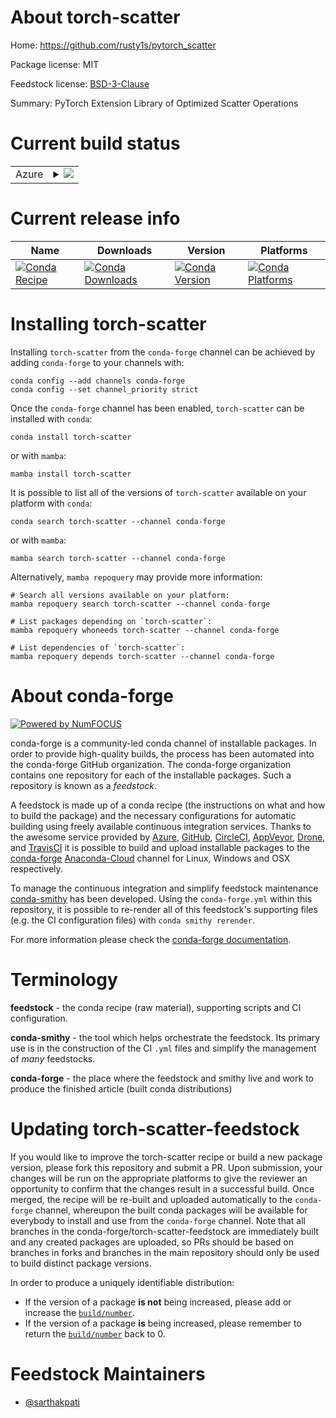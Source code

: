 About torch-scatter
===================

Home: https://github.com/rusty1s/pytorch_scatter

Package license: MIT

Feedstock license: [BSD-3-Clause](https://github.com/conda-forge/torch-scatter-feedstock/blob/main/LICENSE.txt)

Summary: PyTorch Extension Library of Optimized Scatter Operations

Current build status
====================


<table>
    
  <tr>
    <td>Azure</td>
    <td>
      <details>
        <summary>
          <a href="https://dev.azure.com/conda-forge/feedstock-builds/_build/latest?definitionId=13750&branchName=main">
            <img src="https://dev.azure.com/conda-forge/feedstock-builds/_apis/build/status/torch-scatter-feedstock?branchName=main">
          </a>
        </summary>
        <table>
          <thead><tr><th>Variant</th><th>Status</th></tr></thead>
          <tbody><tr>
              <td>linux_64_c_compiler_version10cuda_compiler_version11.2cxx_compiler_version10numpy1.20python3.8.____cpython</td>
              <td>
                <a href="https://dev.azure.com/conda-forge/feedstock-builds/_build/latest?definitionId=13750&branchName=main">
                  <img src="https://dev.azure.com/conda-forge/feedstock-builds/_apis/build/status/torch-scatter-feedstock?branchName=main&jobName=linux&configuration=linux%20linux_64_c_compiler_version10cuda_compiler_version11.2cxx_compiler_version10numpy1.20python3.8.____cpython" alt="variant">
                </a>
              </td>
            </tr><tr>
              <td>linux_64_c_compiler_version10cuda_compiler_version11.2cxx_compiler_version10numpy1.20python3.9.____cpython</td>
              <td>
                <a href="https://dev.azure.com/conda-forge/feedstock-builds/_build/latest?definitionId=13750&branchName=main">
                  <img src="https://dev.azure.com/conda-forge/feedstock-builds/_apis/build/status/torch-scatter-feedstock?branchName=main&jobName=linux&configuration=linux%20linux_64_c_compiler_version10cuda_compiler_version11.2cxx_compiler_version10numpy1.20python3.9.____cpython" alt="variant">
                </a>
              </td>
            </tr><tr>
              <td>linux_64_c_compiler_version10cuda_compiler_version11.2cxx_compiler_version10numpy1.21python3.10.____cpython</td>
              <td>
                <a href="https://dev.azure.com/conda-forge/feedstock-builds/_build/latest?definitionId=13750&branchName=main">
                  <img src="https://dev.azure.com/conda-forge/feedstock-builds/_apis/build/status/torch-scatter-feedstock?branchName=main&jobName=linux&configuration=linux%20linux_64_c_compiler_version10cuda_compiler_version11.2cxx_compiler_version10numpy1.21python3.10.____cpython" alt="variant">
                </a>
              </td>
            </tr><tr>
              <td>linux_64_c_compiler_version11cuda_compiler_versionNonecxx_compiler_version11numpy1.20python3.8.____cpython</td>
              <td>
                <a href="https://dev.azure.com/conda-forge/feedstock-builds/_build/latest?definitionId=13750&branchName=main">
                  <img src="https://dev.azure.com/conda-forge/feedstock-builds/_apis/build/status/torch-scatter-feedstock?branchName=main&jobName=linux&configuration=linux%20linux_64_c_compiler_version11cuda_compiler_versionNonecxx_compiler_version11numpy1.20python3.8.____cpython" alt="variant">
                </a>
              </td>
            </tr><tr>
              <td>linux_64_c_compiler_version11cuda_compiler_versionNonecxx_compiler_version11numpy1.20python3.9.____cpython</td>
              <td>
                <a href="https://dev.azure.com/conda-forge/feedstock-builds/_build/latest?definitionId=13750&branchName=main">
                  <img src="https://dev.azure.com/conda-forge/feedstock-builds/_apis/build/status/torch-scatter-feedstock?branchName=main&jobName=linux&configuration=linux%20linux_64_c_compiler_version11cuda_compiler_versionNonecxx_compiler_version11numpy1.20python3.9.____cpython" alt="variant">
                </a>
              </td>
            </tr><tr>
              <td>linux_64_c_compiler_version11cuda_compiler_versionNonecxx_compiler_version11numpy1.21python3.10.____cpython</td>
              <td>
                <a href="https://dev.azure.com/conda-forge/feedstock-builds/_build/latest?definitionId=13750&branchName=main">
                  <img src="https://dev.azure.com/conda-forge/feedstock-builds/_apis/build/status/torch-scatter-feedstock?branchName=main&jobName=linux&configuration=linux%20linux_64_c_compiler_version11cuda_compiler_versionNonecxx_compiler_version11numpy1.21python3.10.____cpython" alt="variant">
                </a>
              </td>
            </tr><tr>
              <td>osx_64_numpy1.20python3.8.____cpython</td>
              <td>
                <a href="https://dev.azure.com/conda-forge/feedstock-builds/_build/latest?definitionId=13750&branchName=main">
                  <img src="https://dev.azure.com/conda-forge/feedstock-builds/_apis/build/status/torch-scatter-feedstock?branchName=main&jobName=osx&configuration=osx%20osx_64_numpy1.20python3.8.____cpython" alt="variant">
                </a>
              </td>
            </tr><tr>
              <td>osx_64_numpy1.20python3.9.____cpython</td>
              <td>
                <a href="https://dev.azure.com/conda-forge/feedstock-builds/_build/latest?definitionId=13750&branchName=main">
                  <img src="https://dev.azure.com/conda-forge/feedstock-builds/_apis/build/status/torch-scatter-feedstock?branchName=main&jobName=osx&configuration=osx%20osx_64_numpy1.20python3.9.____cpython" alt="variant">
                </a>
              </td>
            </tr><tr>
              <td>osx_64_numpy1.21python3.10.____cpython</td>
              <td>
                <a href="https://dev.azure.com/conda-forge/feedstock-builds/_build/latest?definitionId=13750&branchName=main">
                  <img src="https://dev.azure.com/conda-forge/feedstock-builds/_apis/build/status/torch-scatter-feedstock?branchName=main&jobName=osx&configuration=osx%20osx_64_numpy1.21python3.10.____cpython" alt="variant">
                </a>
              </td>
            </tr>
          </tbody>
        </table>
      </details>
    </td>
  </tr>
</table>

Current release info
====================

| Name | Downloads | Version | Platforms |
| --- | --- | --- | --- |
| [![Conda Recipe](https://img.shields.io/badge/recipe-torch--scatter-green.svg)](https://anaconda.org/conda-forge/torch-scatter) | [![Conda Downloads](https://img.shields.io/conda/dn/conda-forge/torch-scatter.svg)](https://anaconda.org/conda-forge/torch-scatter) | [![Conda Version](https://img.shields.io/conda/vn/conda-forge/torch-scatter.svg)](https://anaconda.org/conda-forge/torch-scatter) | [![Conda Platforms](https://img.shields.io/conda/pn/conda-forge/torch-scatter.svg)](https://anaconda.org/conda-forge/torch-scatter) |

Installing torch-scatter
========================

Installing `torch-scatter` from the `conda-forge` channel can be achieved by adding `conda-forge` to your channels with:

```
conda config --add channels conda-forge
conda config --set channel_priority strict
```

Once the `conda-forge` channel has been enabled, `torch-scatter` can be installed with `conda`:

```
conda install torch-scatter
```

or with `mamba`:

```
mamba install torch-scatter
```

It is possible to list all of the versions of `torch-scatter` available on your platform with `conda`:

```
conda search torch-scatter --channel conda-forge
```

or with `mamba`:

```
mamba search torch-scatter --channel conda-forge
```

Alternatively, `mamba repoquery` may provide more information:

```
# Search all versions available on your platform:
mamba repoquery search torch-scatter --channel conda-forge

# List packages depending on `torch-scatter`:
mamba repoquery whoneeds torch-scatter --channel conda-forge

# List dependencies of `torch-scatter`:
mamba repoquery depends torch-scatter --channel conda-forge
```


About conda-forge
=================

[![Powered by
NumFOCUS](https://img.shields.io/badge/powered%20by-NumFOCUS-orange.svg?style=flat&colorA=E1523D&colorB=007D8A)](https://numfocus.org)

conda-forge is a community-led conda channel of installable packages.
In order to provide high-quality builds, the process has been automated into the
conda-forge GitHub organization. The conda-forge organization contains one repository
for each of the installable packages. Such a repository is known as a *feedstock*.

A feedstock is made up of a conda recipe (the instructions on what and how to build
the package) and the necessary configurations for automatic building using freely
available continuous integration services. Thanks to the awesome service provided by
[Azure](https://azure.microsoft.com/en-us/services/devops/), [GitHub](https://github.com/),
[CircleCI](https://circleci.com/), [AppVeyor](https://www.appveyor.com/),
[Drone](https://cloud.drone.io/welcome), and [TravisCI](https://travis-ci.com/)
it is possible to build and upload installable packages to the
[conda-forge](https://anaconda.org/conda-forge) [Anaconda-Cloud](https://anaconda.org/)
channel for Linux, Windows and OSX respectively.

To manage the continuous integration and simplify feedstock maintenance
[conda-smithy](https://github.com/conda-forge/conda-smithy) has been developed.
Using the ``conda-forge.yml`` within this repository, it is possible to re-render all of
this feedstock's supporting files (e.g. the CI configuration files) with ``conda smithy rerender``.

For more information please check the [conda-forge documentation](https://conda-forge.org/docs/).

Terminology
===========

**feedstock** - the conda recipe (raw material), supporting scripts and CI configuration.

**conda-smithy** - the tool which helps orchestrate the feedstock.
                   Its primary use is in the construction of the CI ``.yml`` files
                   and simplify the management of *many* feedstocks.

**conda-forge** - the place where the feedstock and smithy live and work to
                  produce the finished article (built conda distributions)


Updating torch-scatter-feedstock
================================

If you would like to improve the torch-scatter recipe or build a new
package version, please fork this repository and submit a PR. Upon submission,
your changes will be run on the appropriate platforms to give the reviewer an
opportunity to confirm that the changes result in a successful build. Once
merged, the recipe will be re-built and uploaded automatically to the
`conda-forge` channel, whereupon the built conda packages will be available for
everybody to install and use from the `conda-forge` channel.
Note that all branches in the conda-forge/torch-scatter-feedstock are
immediately built and any created packages are uploaded, so PRs should be based
on branches in forks and branches in the main repository should only be used to
build distinct package versions.

In order to produce a uniquely identifiable distribution:
 * If the version of a package **is not** being increased, please add or increase
   the [``build/number``](https://docs.conda.io/projects/conda-build/en/latest/resources/define-metadata.html#build-number-and-string).
 * If the version of a package **is** being increased, please remember to return
   the [``build/number``](https://docs.conda.io/projects/conda-build/en/latest/resources/define-metadata.html#build-number-and-string)
   back to 0.

Feedstock Maintainers
=====================

* [@sarthakpati](https://github.com/sarthakpati/)

